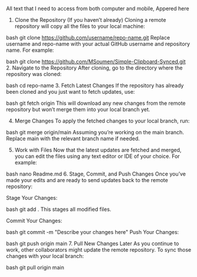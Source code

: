 All text that I need to access from both computer and mobile, Appered here
1. Clone the Repository (If you haven’t already)
Cloning a remote repository will copy all the files to your local machine:

bash
git clone https://github.com/username/repo-name.git
Replace username and repo-name with your actual GitHub username and repository name. For example:

bash
git clone https://github.com/MSoumen/Simple-Clipboard-Synced.git
2. Navigate to the Repository
After cloning, go to the directory where the repository was cloned:

bash
cd repo-name
3. Fetch Latest Changes
If the repository has already been cloned and you just want to fetch updates, use:

bash
git fetch origin
This will download any new changes from the remote repository but won’t merge them into your local branch yet.

4. Merge Changes
To apply the fetched changes to your local branch, run:

bash
git merge origin/main
Assuming you’re working on the main branch. Replace main with the relevant branch name if needed.

5. Work with Files
Now that the latest updates are fetched and merged, you can edit the files using any text editor or IDE of your choice. For example:

bash
nano Readme.md
6. Stage, Commit, and Push Changes
Once you’ve made your edits and are ready to send updates back to the remote repository:

Stage Your Changes:

bash
git add .
This stages all modified files.

Commit Your Changes:

bash
git commit -m "Describe your changes here"
Push Your Changes:

bash
git push origin main
7. Pull New Changes Later
As you continue to work, other collaborators might update the remote repository. To sync those changes with your local branch:

bash
git pull origin main

